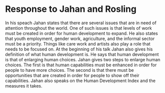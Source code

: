 # Response to Jahan and Rosling

In his speach Jahan states that there are several issues that are in need of attention throughout the world. One of such issues is that levels of work must be created in order for human development to expand. He also states that youth employment, gender work, agriculture, and the informal sector must be a priority. Things like care work and artists also play a role that needs to be focused on. At the beginning of his talk Jahan also gives his definition of what human development is. He says that human development is that of enlarging human choices. Jahan gives two steps to enlarge human choices. The first is that human capabilities must be enhanced in order for people to have more choices. The second is that there must be opportunities that are created in order for people to show off their capabilities. Jahan also speaks on the Human Development Index and the measures it takes.
